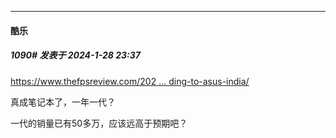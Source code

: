 
*****

####  酷乐  
##### 1090#       发表于 2024-1-28 23:37

[https://www.thefpsreview.com/202 ... ding-to-asus-india/](https://www.thefpsreview.com/2024/01/25/asus-rog-ally-2-is-most-likely-launching-in-2024-according-to-asus-india/)

真成笔记本了，一年一代？

一代的销量已有50多万，应该远高于预期吧？

